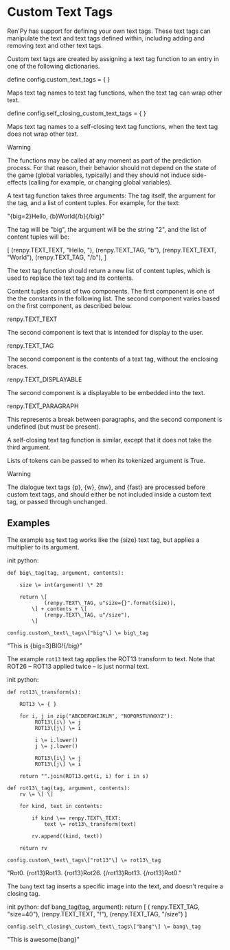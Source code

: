 # Custom Text Tags

Ren'Py has support for defining your own text tags. These text tags can manipulate the text and text tags defined within, including adding and removing text and other text tags.

Custom text tags are created by assigning a text tag function to an entry in one of the following dictionaries.

define config.custom\_text\_tags \= { }

Maps text tag names to text tag functions, when the text tag can wrap other text.

define config.self\_closing\_custom\_text\_tags \= { }

Maps text tag names to a self-closing text tag functions, when the text tag does not wrap other text.

Warning

The functions may be called at any moment as part of the prediction process. For that reason, their behavior should not depend on the state of the game (global variables, typically) and they should not induce side-effects (calling  for example, or changing global variables).

A text tag function takes three arguments: The tag itself, the argument for the tag, and a list of content tuples. For example, for the text:

"{big=2}Hello, {b}World{/b}{/big}"

The tag will be "big", the argument will be the string "2", and the list of content tuples will be:

\[
    (renpy.TEXT\_TEXT, "Hello, "),
    (renpy.TEXT\_TAG, "b"),
    (renpy.TEXT\_TEXT, "World"),
    (renpy.TEXT\_TAG, "/b"),
\]

The text tag function should return a new list of content tuples, which is used to replace the text tag and its contents.

Content tuples consist of two components. The first component is one of the the constants in the following list. The second component varies based on the first component, as described below.

renpy.TEXT\_TEXT

The second component is text that is intended for display to the user.

renpy.TEXT\_TAG

The second component is the contents of a text tag, without the enclosing braces.

renpy.TEXT\_DISPLAYABLE

The second component is a displayable to be embedded into the text.

renpy.TEXT\_PARAGRAPH

This represents a break between paragraphs, and the second component is undefined (but must be present).

A self-closing text tag function is similar, except that it does not take the third argument.

Lists of tokens can be passed to  when its tokenized argument is True.

Warning

The dialogue text tags {p}, {w}, {nw}, and {fast} are processed before custom text tags, and should either be not included inside a custom text tag, or passed through unchanged.

## Examples

The example `big` text tag works like the {size} text tag, but applies a multiplier to its argument.

init python:

    def big\_tag(tag, argument, contents):

        size \= int(argument) \* 20

        return \[
                (renpy.TEXT\_TAG, u"size={}".format(size)),
            \] + contents + \[
                (renpy.TEXT\_TAG, u"/size"),
            \]

    config.custom\_text\_tags\["big"\] \= big\_tag

"This is {big=3}BIG!{/big}"

The example `rot13` text tag applies the ROT13 transform to text. Note that ROT26 – ROT13 applied twice – is just normal text.

init python:

    def rot13\_transform(s):

        ROT13 \= { }

        for i, j in zip("ABCDEFGHIJKLM", "NOPQRSTUVWXYZ"):
             ROT13\[i\] \= j
             ROT13\[j\] \= i

             i \= i.lower()
             j \= j.lower()

             ROT13\[i\] \= j
             ROT13\[j\] \= i

        return "".join(ROT13.get(i, i) for i in s)

    def rot13\_tag(tag, argument, contents):
        rv \= \[ \]

        for kind, text in contents:

            if kind \== renpy.TEXT\_TEXT:
                text \= rot13\_transform(text)

            rv.append((kind, text))

        return rv

    config.custom\_text\_tags\["rot13"\] \= rot13\_tag

"Rot0. {rot13}Rot13. {rot13}Rot26. {/rot13}Rot13. {/rot13}Rot0."

The `bang` text tag inserts a specific image into the text, and doesn't require a closing tag.

init python:
    def bang\_tag(tag, argument):
        return \[ ( renpy.TEXT\_TAG, "size=40"), (renpy.TEXT\_TEXT, "!"), (renpy.TEXT\_TAG, "/size") \]

    config.self\_closing\_custom\_text\_tags\["bang"\] \= bang\_tag

"This is awesome{bang}"
